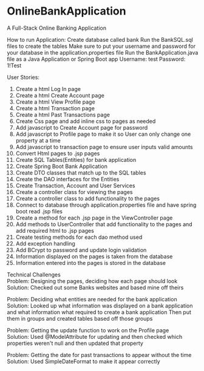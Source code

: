 # OnlineBankApplication
A Full-Stack Online Banking Application

How to run Application:
Create database called bank
Run the BankSQL.sql files to create the tables
Make sure to put your username and password for your database in the application.properties file
Run the BankApplication.java file as a Java Application or Spring Boot app
Username: test
Password: 1!Test

User Stories:
1. Create a html Log In page
2. Create a html Create Account page
3. Create a html View Profile page
4. Create a html Transaction page
5. Create a html Past Transactions page
6. Create Css page and add inline css to pages as needed
7. Add javascript to Create Account page for password
8. Add javascript to Profile page to make it so User can only change one property at a time
9. Add javascript to transaction page to ensure user inputs valid amounts
10. Convert Html pages to .jsp pages
11. Create SQL Tables(Entities) for bank application
12. Create Spring Boot Bank Application
13. Create DTO classes that match up to the SQL tables
14. Create the DAO interfaces for the Entities
15. Create Transaction, Account and User Services
16. Create a controller class for viewing the pages
17. Create a controller class to add functionality to the pages
18. Connect to database through application.properties file and have spring boot read .jsp files
19. Create a method for each .jsp page in the ViewController page
20. Add methods to UserController that add functionality to the pages and add required html to .jsp pages
21. Create testing methods for each dao method used
22. Add exception handling
23. Add BCrypt to password and update login validation
24. Information displayed on the pages is taken from the database
25. Information entered into the pages is stored in the database

Technical Challenges                                                                                                                
Problem: Designing the pages, deciding how each page should look                            
Solution: Checked out some Banks websites and based mine off theirs

Problem: Deciding what entities are needed for the bank application                                     
Solution: Looked up what information was displayed on a bank application and what information what required to create a bank application
Then put them in groups and created tables based off those groups

Problem: Getting the update function to work on the Profile page                                              
Solution: Used @ModelAttribute for updating and then checked which properties weren't null and then updated that property

Problem: Getting the date for past transactions to appear without the time                                                  
Solution: Used SimpleDateFormat to make it appear correctly

